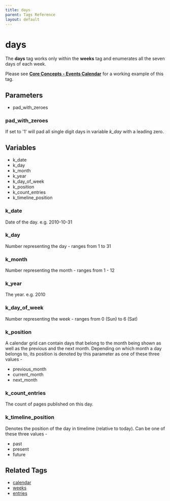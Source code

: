 ```yaml
---
title: days
parent: Tags Reference
layout: default
---
```


# days

The **days** tag works only within the **weeks** tag and enumerates all the seven days of each week.

Please see [**Core Concepts - Events Calendar**](../../concepts/events-calendar.html) for a working example of this tag.

## Parameters

*   pad\_with\_zeroes

### pad_with_zeroes

If set to '1' will pad all single digit days in variable *k\_day* with a leading zero.

## Variables

*   k\_date
*   k\_day
*   k\_month
*   k\_year
*   k\_day\_of\_week
*   k\_position
*   k\_count\_entries
*   k\_timeline\_position

### k_date

Date of the day. e.g. 2010-10-31

### k_day

Number representing the day - ranges from 1 to 31

### k_month

Number representing the month - ranges from 1 - 12

### k_year

The year. e.g. 2010

### k_day_of_week

Number representing the week - ranges from 0 (Sun) to 6 (Sat)

### k_position

A calendar grid can contain days that belong to the month being shown as well as the previous and the next month. Depending on which month a day belongs to, its position is denoted by this parameter as one of these three values -

*   previous\_month
*   current\_month
*   next\_month

### k_count_entries

The count of pages published on this day.

### k_timeline_position

Denotes the position of the day in timelime (relative to today). Can be one of these three values -

*   past
*   present
*   future

## Related Tags

*   [calendar](./calendar.html)
*   [weeks](./weeks.html)
*   [entries](./entries.html)

